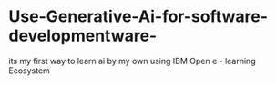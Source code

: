 # Use-Generative-Ai-for-software-developmentware-
its my first way to learn ai by my own using IBM Open e - learning Ecosystem

